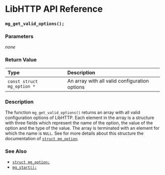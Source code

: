 # LibHTTP API Reference

### `mg_get_valid_options();`

### Parameters

*none*

### Return Value

| Type | Description | 
| :--- | :--- |
|`const struct mg_option *`|An array with all valid configuration options|

### Description

The function `mg_get_valid_options()` returns an array with all valid configuration options of LibHTTP. Each element in the array is a structure with three fields which represent the name of the option, the value of the option and the type of the value. The array is terminated with an element for which the name is `NULL`. See for more details about this structure the documentation of [`struct mg_option`](mg_option.md).

### See Also

* [`struct mg_option;`](mg_option.md)
* [`mg_start();`](mg_start.md)
